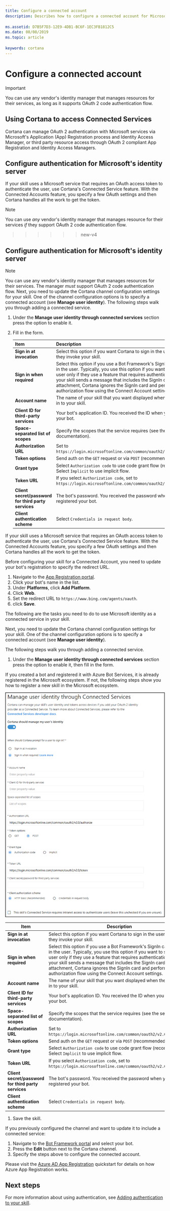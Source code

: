 ```yaml
---
title: Configure a connected account
description: Describes how to configure a connected account for Microsoft's identify service in Cortana's channel configuration settings.

ms.assetid: D7B5F7D3-12E9-4DB1-BC6F-1EC3FB1812C5
ms.date: 08/08/2019
ms.topic: article

keywords: cortana
---
```


# Configure a connected account

> [!IMPORTANT]
> You can use any vendor's identity manager that manages resources for their services, as long as it
> supports OAuth 2 code authentication flow.

## Using Cortana to access Connected Services
Cortana can manage OAuth 2 authentication with Microsoft services via Microsoft's Application (App) Registration process and Identity Access Manager, or third party resource access through OAuth 2 compliant App Registration and Identity Access Managers.

## Configure authentication for Microsoft's identity server

If your skill uses a Microsoft service that requires an OAuth access token to authenticate the user, use Cortana's Connected Service feature. With the Connected Accounts feature, you specify a few OAuth settings and then Cortana handles all the work to get the token.

> [!NOTE]
> You can use _any_ vendor's identity manager that manages resource for their services _if_ they
> support OAuth 2 code authentication flow.
>>>>>>> new-v4

## Configure authentication for Microsoft's identity server

> [!NOTE]
> You can use any vendor's identity manager that manages resources for their services. The manager *must*
> support OAuth 2 code authentication flow.
Next, you need to update the Cortana channel configuration settings for your skill. One of the channel configuration options is to specify a connected account (see **Manage user identity**). The following steps walk you through adding a connected service.

1. Under the **Manage user identity through connected services** section press the option to enable it.
1. Fill in the form.
  
    | Item | Description  |
     |------|--------------|
    | **Sign in at invocation** | Select this option if you want Cortana to sign in the user at the time they invoke your skill.
    | **Sign in when required** | Select this option if you use a Bot Framework's SignIn card to sign in the user. Typically, you use this option if you want to sign in the user only if they use a feature that requires authentication. When your skill sends a message that includes the SignIn card as an attachment, Cortana ignores the SignIn card and performs the authorization flow using the Connect Account settings. |
    | **Account name** | The name of your skill that you want displayed when the user signs in to your skill. |
    | **Client ID for third-party services** | Your bot's application ID. You received the ID when you registered your bot. |
    | **Space-separated list of scopes** | Specify the scopes that the service requires (see the service's documentation). |
    | **Authorization URL** | Set to `https://login.microsoftonline.com/common/oauth2/v2.0/authorize`. |
    | **Token options** | Send auth on the `GET` request or via `POST` (recommended). |
    | **Grant type** | Select `Authorization code` to use code grant flow (recommended). Select `Implicit` to use implicit flow. |
    | **Token URL** | If you select `Authorization code`, set to `https://login.microsoftonline.com/common/oauth2/v2.0/token`. |
    | **Client secret/password for third party services** | The bot's password. You received the password when you registered your bot. |
    | **Client authentication scheme** | Select `Credentials in request body`. |

If your skill uses a Microsoft service that requires an OAuth access token to authenticate the user, use Cortana's Connected Service feature. With the Connected Accounts feature, you specify a few OAuth settings and then Cortana handles all the work to get the token.


Before configuring your skill for a Connected Account, you need to update your bot's registration to specify the redirect URL.

1. Navigate to  the [App Registration portal](https://ms.portal.azure.com/#blade/Microsoft_AAD_RegisteredApps/ApplicationsListBlade).
1. Click your bot's name in the list.
1. Under **Platforms**, click **Add Platform**.
1. Click **Web**.
1. Set the redirect URL to `https://www.bing.com/agents/oauth`.
1. click **Save**.

The following are the tasks you need to do to use Microsoft identity as a connected service in your skill. 

Next, you need to update the Cortana channel configuration settings for your skill. One of the channel configuration options is to specify a connected account (see **Manage user identity**).

The following steps walk you through adding a connected service.

1. Under the **Manage user identity through connected services** section press the option to enable it, then fill in the form.

If you created a bot and registered it with Azure Bot Services, it is already registered in the Microsoft ecosystem. If not, the following steps show you how to register a new skill in the Microsoft ecosystem.

   <!-- This graphic is also included in pub-default-settings.md  Make sure to update text there if you change it! -->

   ![Manage user identity through Connected Services](../media/images/default_settings-manage_user_identity_connected_services-on.png)

   | Item | Description  |
   |---|---|
   | **Sign in at invocation** | Select this option if you want Cortana to sign in the user at the time they invoke your skill. |
   | **Sign in when required** | Select this option if you use a Bot Framework's SignIn card to sign in the user. Typically, you use this option if you want to sign in the user only if they use a feature that requires authentication. When your skill sends a message that includes the SignIn card as an attachment, Cortana ignores the SignIn card and performs the authorization flow using the Connect Account settings. |
   | **Account name** | The name of your skill that you want displayed when the user signs in to your skill. |
   | **Client ID for third-party services** | Your bot's application ID. You received the ID when you registered your bot. |
   | **Space-separated list of scopes** | Specify the scopes that the service requires (see the service's documentation). |
   | **Authorization URL** | Set to `https://login.microsoftonline.com/common/oauth2/v2.0/authorize`. |
   | **Token options** | Send auth on the `GET` request or via `POST` (recommended). |
   | **Grant type** | Select `Authorization code` to use code grant flow (recommended). Select `Implicit` to use implicit flow. |
   | **Token URL** | If you select `Authorization code`, set to `https://login.microsoftonline.com/common/oauth2/v2.0/token`. |
   | **Client secret/password for third party services** | The bot's password. You received the password when you registered your bot. |
   | **Client authentication scheme** | Select `Credentials in request body`. |

1. Save the skill.

If you previously configured the channel and want to update it to include a connected service:

1. Navigate to the [Bot Framework portal](https://dev.botframework.com/bots) and select your bot.
1. Press the **Edit** button next to the Cortana channel.
1. Specify the steps above to configure the connected account.

Please visit the [Azure AD App Registration](https://docs.microsoft.com/azure/active-directory/develop/quickstart-register-app)
quickstart for details on how Azure App Registration works.

## Next steps

For more information about using authentication, see [Adding authentication to your skill](./authentication.md).
